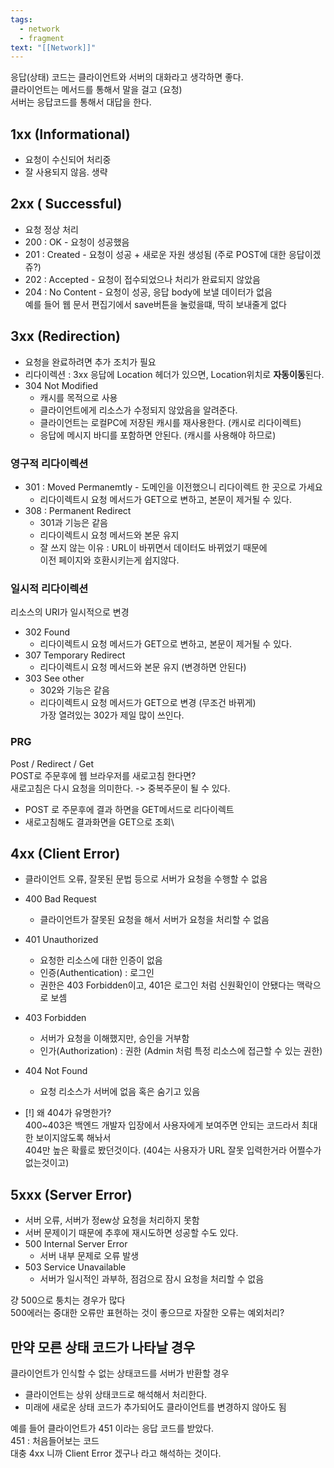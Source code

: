```yaml
---
tags:
  - network
  - fragment
text: "[[Network]]"
---
```

응답(상태) 코드는 클라이언트와 서버의 대화라고 생각하면 좋다.\
클라이언트는 메서드를 통해서 말을 걸고 (요청)\
서버는 응답코드를 통해서 대답을 한다.

## 1xx (Informational)

- 요청이 수신되어 처리중
- 잘 사용되지 않음. 생략

## 2xx ( Successful)

- 요청 정상 처리
- 200 : OK - 요청이 성공했음
- 201 : Created - 요청이 성공 + 새로운 자원 생성됨 (주로 POST에 대한 응답이겠쥬?)
- 202 : Accepted - 요청이 접수되었으나 처리가 완료되지 않았음
- 204 : No Content - 요청이 성공, 응답 body에 보낼 데이터가 없음\
  예를 들어 웹 문서 편집기에서 save버튼을 눌렀을떄, 딱히 보내줄게 없다

## 3xx (Redirection)

- 요청을 완료하려면 추가 조치가 필요
- 리다이렉션 : 3xx 응답에 Location 헤더가 있으면, Location위치로 **자동이동**된다.
- 304 Not Modified
  - 캐시를 목적으로 사용
  - 클라이언트에게 리소스가 수정되지 않았음을 알려준다.
  - 클라이언트는 로컬PC에 저장된 캐시를 재사용한다. (캐시로 리다이렉트)
  - 응답에 메시지 바디를 포함하면 안된다. (캐시를 사용해야 하므로)

### 영구적 리다이렉션

- 301 : Moved Permanemtly - 도메인을 이전했으니 리다이렉트 한 곳으로 가세요
  - 리다이렉트시 요청 메서드가 GET으로 변하고, 본문이 제거될 수 있다.
- 308 : Permanent Redirect
  - 301과 기능은 같음
  - 리다이렉트시 요청 메서드와 본문 유지
  - 잘 쓰지 않는 이유 : URL이 바뀌면서 데이터도 바뀌었기 때문에\
    이전 페이지와 호환시키는게 쉽지않다.

### 일시적 리다이렉션

리소스의 URI가 일시적으로 변경

- 302 Found
  - 리다이렉트시 요청 메서드가 GET으로 변하고, 본문이 제거될 수 있다.
- 307 Temporary Redirect
  - 리다이렉트시 요청 메서드와 본문 유지 (변경하면 안된다)
- 303 See other
  - 302와 기능은 같음
  - 리다이렉트시 요청 메서드가 GET으로 변경 (무조건 바뀌게)\
    가장 열려있는 302가 제일 많이 쓰인다.

### PRG

Post / Redirect / Get\
POST로 주문후에 웹 브라우저를 새로고침 한다면?\
새로고침은 다시 요청을 의미한다. -&gt; 중복주문이 될 수 있다.

- POST 로 주문후에 결과 하면을 GET메서드로 리다이렉트
- 새로고침해도 결과화면을 GET으로 조회\

## 4xx (Client Error)

- 클라이언트 오류, 잘못된 문법 등으로 서버가 요청을 수행할 수 없음

- 400 Bad Request

  - 클라이언트가 잘못된 요청을 해서 서버가 요청을 처리할 수 없음

- 401 Unauthorized

  - 요청한 리소스에 대한 인증이 없음
  - 인증(Authentication) : 로그인
  - 권한은 403 Forbidden이고, 401은 로그인 처럼 신원확인이 안됐다는 맥락으로 보셈

- 403 Forbidden

  - 서버가 요청을 이해했지만, 승인을 거부함
  - 인가(Authorization) : 권한 (Admin 처럼 특정 리소스에 접근할 수 있는 권한)

- 404 Not Found

  - 요청 리소스가 서버에 없음 혹은 숨기고 있음

- [!] 왜 404가 유명한가?\
  400\~403은 백엔드 개발자 입장에서 사용자에게 보여주면 안되는 코드라서 최대한 보이지않도록 해놔서\
  404만 높은 확률로 봤던것이다. (404는 사용자가 URL 잘못 입력한거라 어쩔수가 없는것이고)

## 5xxx (Server Error)

- 서버 오류, 서버가 정ew상 요청을 처리하지 못함
- 서버 문제이기 때문에 추후에 재시도하면 성공할 수도 있다.
- 500 Internal Server Error
  - 서버 내부 문제로 오류 발생
- 503 Service Unavailable
  - 서버가 일시적인 과부하, 점검으로 잠시 요청을 처리할 수 없음

걍 500으로 퉁치는 경우가 많다\
500에러는 중대한 오류만 표현하는 것이 좋으므로 자잘한 오류는 예외처리?

## 만약 모른 상태 코드가 나타날 경우

클라이언트가 인식할 수 없는 상태코드를 서버가 반환할 경우

- 클라이언트는 상위 상태코드로 해석해서 처리한다.
- 미래에 새로운 상태 코드가 추가되어도 클라이언트를 변경하지 않아도 됨

예를 들어 클라이언트가 451 이라는 응답 코드를 받았다.\
451 : 처음들어보는 코드\
대충 4xx 니까 Client Error 겠구나 라고 해석하는 것이다.